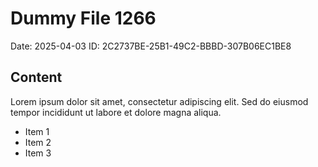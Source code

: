 # Dummy File 1266

Date: 2025-04-03
ID: 2C2737BE-25B1-49C2-BBBD-307B06EC1BE8

## Content

Lorem ipsum dolor sit amet, consectetur adipiscing elit.
Sed do eiusmod tempor incididunt ut labore et dolore magna aliqua.

* Item 1
* Item 2
* Item 3

